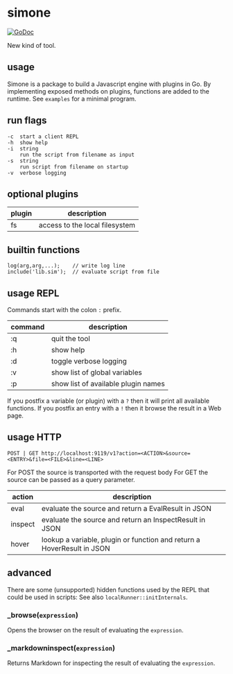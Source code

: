 # simone

[![GoDoc](https://godoc.org/github.com/emicklei/simone?status.svg)](https://pkg.go.dev/github.com/emicklei/simone?tab=doc)

New kind of tool.

## usage

Simone is a package to build a Javascript engine with plugins in Go.
By implementing exposed methods on plugins, functions are added to the runtime.
See `examples` for a minimal program.

## run flags

    -c  start a client REPL
    -h  show help
    -i  string
        run the script from filename as input
    -s  string
        run script from filename on startup
    -v  verbose logging

## optional plugins

| plugin | description
|-|-
| fs | access to the local filesystem

## builtin functions

    log(arg,arg,...);    // write log line
    include('lib.sim');  // evaluate script from file

## usage REPL

Commands start with the colon `:` prefix.

| command | description
|-|-
|:q| quit the tool
|:h| show help
|:d| toggle verbose logging
|:v| show list of global variables
|:p| show list of available plugin names

If you postfix a variable (or plugin) with a `?` then it will print all available functions.
If you postfix an entry with a `!` then it browse the result in a Web page.

## usage HTTP

    POST | GET http://localhost:9119/v1?action=<ACTION>&source=<ENTRY>&file=<FILE>&line=<LINE>

For POST the source is transported with the request body
For GET the source can be passed as a query parameter.

| action | description
| - | -
| eval | evaluate the source and return a EvalResult in JSON
| inspect | evaluate the source and return an InspectResult in JSON
| hover | lookup a variable, plugin or function and return a HoverResult in JSON

## advanced

There are some (unsupported) hidden functions used by the REPL that could be used in scripts:
See also `localRunner::initInternals`.

### _browse(`expression`)

Opens the browser on the result of evaluating the `expression`.

### _markdowninspect(`expression`)

Returns Markdown for inspecting the result of evaluating the `expression`.

